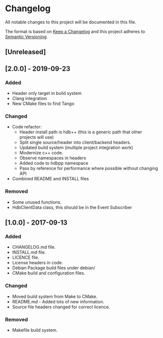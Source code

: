 # Changelog

All notable changes to this project will be documented in this file.

The format is based on [Keep a Changelog](http://keepachangelog.com/en/1.0.0/)
and this project adheres to [Semantic Versioning](http://semver.org/spec/v2.0.0.html).

## [Unreleased]

## [2.0.0] - 2019-09-23

### Added

* Header only target in build system
* Clang integration
* New CMake files to find Tango

### Changed

* Code refactor:
  * Header install path is hdb++ (this is a generic path that other projects will use)
  * Split single source/header into client/backend headers.
  * Updated build system (multiple project integration work)
  * Modernize c++ code.
  * Observe namespaces in headers
  * Added code to hdbpp namespace
  * Pass by reference for performance where possible without changing API
* Combined README and INSTALL files

### Removed

* Some unused functions.
* HdbClientData class, this should be in the Event Subscriber

## [1.0.0] - 2017-09-13

### Added

* CHANGELOG.md file.
* INSTALL.md file.
* LICENCE file.
* License headers in code.
* Debian Package build files under debian/
* CMake build and configuration files.

### Changed

* Moved build system from Make to CMake.
* README.md - Added lots of new information.
* Source file headers changed for correct licence.

### Removed

* Makefile build system.
